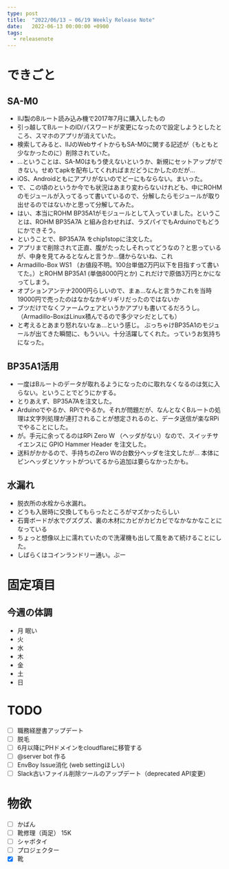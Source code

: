 ```yaml
---
type: post
title:  "2022/06/13 ~ 06/19 Weekly Release Note"
date:   2022-06-13 00:00:00 +0900
tags:
  - releasenote
---
```

# できごと

## SA-M0

* IIJ製のBルート読み込み機で2017年7月に購入したもの
* 引っ越してBルートのID/パスワードが変更になったので設定しようとしたところ、スマホのアプリが消えていた。
* 検索してみると、IIJのWebサイトからもSA-M0に関する記述が（もともと少なかったのに）削除されていた。
* …ということは、SA-M0はもう使えないというか、新規にセットアップができない。せめてapkを配布してくれればまだどうにかしたのだが…
* iOS、Androidともにアプリがないのでどーにもならない。まいった。
* で、この頃のというか今でも状況はあまり変わらないけれども、中にROHMのモジュールが入ってるって書いているので、分解したらモジュールが取り出せるのではないかと思って分解してみた。
* はい、本当にROHM BP35A1がモジュールとして入っていました。ということは、ROHM BP35A7A と組み合わせれば、ラズパイでもArduinoでもどうにかできそう。
* ということで、BP35A7A をchip1stopに注文した。
* アプリまで削除されて正直、腹がたったしそれってどうなの？と思っているが、中身を見てみるとなんと言うか…儲からないね、これ
* Armadillo-Box WS1 （お値段不明。100台単価2万円以下を目指すって書いてた。）とROHM BP35A1 (単価8000円とか) これだけで原価3万円とかになってしまう。
* オプションアンテナ2000円らしいので、まぁ…なんと言うかこれを当時19000円で売ったのはなかなかギリギリだったのではないか
* ブツだけでなくファームウェアというかアプリも書いてるだろうし。（Armadillo-BoxはLinux積んでるので多少マシだとしても）
* と考えるとあまり怒れないなぁ…という感じ。 ぶっちゃけBP35A1のモジュールが出てきた瞬間に、もういい。十分活躍してくれた。っていうお気持ちになった。

## BP35A1活用

* 一度はBルートのデータが取れるようになったのに取れなくなるのは気に入らない。ということでどうにかする。
* とりあえず、BP35A7Aを注文した。
* Arduinoでやるか、RPiでやるか。それが問題だが、なんとなくBルートの処理は文字列処理が連打されることが想定されるのと、データ送信が楽なRPiでやることにした。
* が。手元に余ってるのはRPi Zero W （ヘッダがない）なので、スイッチサイエンスに GPIO Hammer Header を注文した。
* 送料がかかるので、手持ちのZero Wの台数分ヘッダを注文したが… 本体にピンヘッダとソケットがついてるから追加は要らなかったかも。

## 水漏れ

* 脱衣所の水栓から水漏れ。
* どうも入居時に交換してもらったところがマズかったらしい
* 石膏ボードが水でグズグズ、裏の木材にカビがカビカビでなかなかなことになっている
* ちょっと想像以上に濡れていたので洗濯機も出して風をあて続けることにした。
* しばらくはコインランドリー通い。ぶー

# 固定項目

## 今週の体調

* 月 眠い
* 火 
* 水
* 木
* 金 
* 土
* 日

# TODO 

- [ ] 職務経歴書アップデート
- [ ] 脱毛
- [ ] 6月以降にPHドメインをcloudflareに移管する
- [ ] @server bot 作る
- [ ] EnvBoy Issue消化 (web settingほしい)
- [ ] Slack古いファイル削除ツールのアップデート（deprecated API変更）

# 物欲

- [ ] かばん
- [ ] 靴修理（両足） 15K
- [ ] シャボタイ
- [ ] プロジェクター
- [x] 靴
